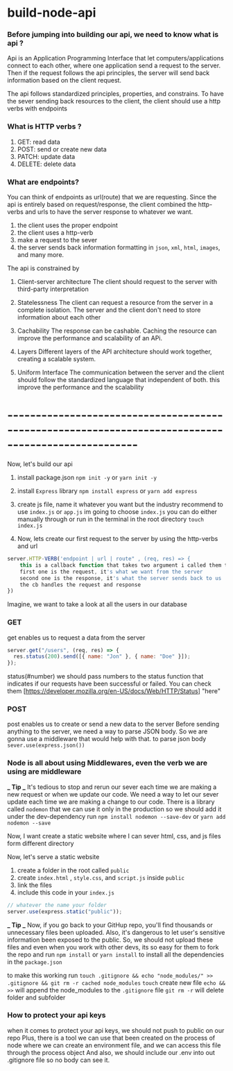 # build-node-api

### Before jumping into building our api, we need to know what is api ?

Api is an Application Programming Interface that let computers/applications connect to each other, where one
application send a request to the server. Then if the request follows the api principles, the server will send back
information based on the client request.

The api follows standardized principles, properties, and constrains. To have the sever sending back resources to the
client, the client should use a http verbs with endpoints

### What is HTTP verbs ?

1. GET: read data
2. POST: send or create new data
3. PATCH: update data
4. DELETE: delete data

### What are endpoints?

You can think of endpoints as url(route) that we are requesting.
Since the api is entirely based on request/response, the client combined the http-verbs and urls
to have the server response to whatever we want.

1. the client uses the proper endpoint
2. the client uses a http-verb
3. make a request to the sever
4. the server sends back information formatting in `json`, `xml`, `html`, `images`, and many more.

The api is constrained by

1. Client-server architecture
   The client should request to the server with third-party interpretation

2. Statelessness
   The client can request a resource from the server in a complete isolation. The server and the client don't need
   to store information about each other

3. Cachability
   The response can be cashable. Caching the resource can improve the performance and scalability of an APi.

4. Layers
   Different layers of the API architecture should work together, creating a scalable system.

5. Uniform Interface
   The communication between the server and the client should follow the standardized language that independent of both.
   this improve the performance and the scalability

# ---------------------------------------------------------------------------------------------------

Now, let's build our api

1. install package.json
   `npm init -y`
   or
   `yarn init -y`

2. install `Express` library
   `npm install express`
   or
   `yarn add express`

3. create js file, name it whatever you want but the industry recommend to use `index.js` or `app.js`
   im going to choose `index.js`
   you can do either manually through or run in the terminal in the root directory `touch index.js`

4. Now, lets create our first request to the server by using the http-verbs and url

```js
server.HTTP-VERB('endpoint | url | route" , (req, res) => {
    this is a callback function that takes two argument i called them the homies (request and response)
    first one is the request, it's what we want from the server
    second one is the response, it's what the server sends back to us
    the cb handles the request and response
})
```

Imagine, we want to take a look at all the users in our database

### GET

get enables us to request a data from the server

```js
server.get("/users", (req, res) => {
  res.status(200).send([{ name: "Jon" }, { name: "Doe" }]);
});
```

status(#number)
we should pass numbers to the status function that indicates if our requests have been successful or
failed. You can check them [https://developer.mozilla.org/en-US/docs/Web/HTTP/Status] "here"

### POST

post enables us to create or send a new data to the server
Before sending anything to the server, we need a way to parse JSON body.
So we are gonna use a middleware that would help with that.
to parse json body
`sever.use(express.json())`

### Node is all about using Middlewares, even the verb we are using are middleware

**_ Tip _**
It's tedious to stop and rerun our sever each time we are making a new request or when we update
our code. We need a way to let our sever update each time we are making a change to our code.
There is a library called `nodemon` that we can use it only in the production so we should add it
under the dev-dependency
run `npm install nodemon --save-dev` or `yarn add nodemon --save`

Now, I want create a static website where I can sever html, css, and js files form different
directory

Now, let's serve a static website

1. create a folder in the root called `public`
2. create `index.html` , `style.css`, and `script.js` inside `public`
3. link the files
4. include this code in your `index.js`

```js
// whatever the name your folder
server.use(express.static("public"));
```

**_ Tip _**
Now, if you go back to your GitHup repo, you'll find thousands or unnecessary files been uploaded.
Also, it's dangerous to let user's sensitive information been exposed to the public.
So, we should not upload these files and even when you work with other devs, its so easy for
them to fork the repo and run `npm install` or `yarn install` to install all the dependencies
in the `package.json`

to make this working run
`touch .gitignore && echo "node_modules/" >> .gitignore && git rm -r cached node_modules`
`touch` create new file
`echo && >>` will append the node_modules to the `.gitignore` file
`git rm -r` will delete folder and subfolder

### How to protect your api keys

when it comes to protect your api keys, we should not push to public on our repo
Plus, there is a tool we can use that been created on the process of node
where we can create an environment file, and we can access this file through the process object
And also, we should include our .env into out .gitignore file so no body can see it.
